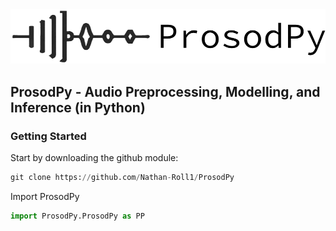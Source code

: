 <div id="header" align="left">
  <img src="https://raw.githubusercontent.com/Nathan-Roll1/ProsodPy/main/Paper/prosodpy_logo_3.png" width="550"/>
</div>

## ProsodPy - Audio Preprocessing, Modelling, and Inference (in Python)

### Getting Started
Start by downloading the github module:
```python
git clone https://github.com/Nathan-Roll1/ProsodPy
```

Import ProsodPy
```python
import ProsodPy.ProsodPy as PP
```
